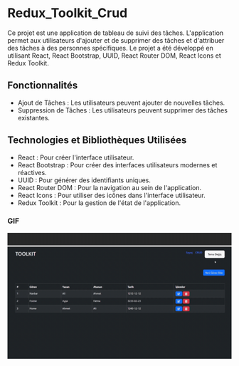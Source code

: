 # Redux_Toolkit_Crud

Ce projet est une application de tableau de suivi des tâches. L'application permet aux utilisateurs d'ajouter et de supprimer des tâches et d'attribuer des tâches à des personnes spécifiques. Le projet a été développé en utilisant React, React Bootstrap, UUID, React Router DOM, React Icons et Redux Toolkit.

## Fonctionnalités

- Ajout de Tâches : Les utilisateurs peuvent ajouter de nouvelles tâches.
- Suppression de Tâches : Les utilisateurs peuvent supprimer des tâches existantes.

## Technologies et Bibliothèques Utilisées

- React : Pour créer l'interface utilisateur.
- React Bootstrap : Pour créer des interfaces utilisateurs modernes et réactives.
- UUID : Pour générer des identifiants uniques.
- React Router DOM : Pour la navigation au sein de l'application.
- React Icons : Pour utiliser des icônes dans l'interface utilisateur.
- Redux Toolkit : Pour la gestion de l'état de l'application.

### GIF

<img src="./public/toolkidcrud.gif"/>
